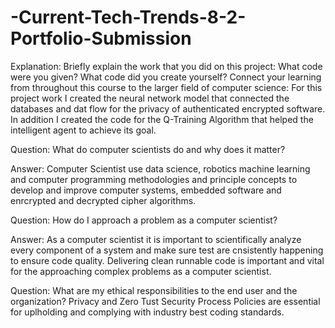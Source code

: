 # -Current-Tech-Trends-8-2-Portfolio-Submission



Explanation: Briefly explain the work that you did on this project: What code were you given? What code did you create yourself?
Connect your learning from throughout this course to the larger field of computer science:
For this project work I created the neural network model that connected the databases and dat flow for the privacy of authenticated encrypted software. In addition I created the code for the Q-Training Algorithm that helped the intelligent agent to achieve its goal.


Question: What do computer scientists do and why does it matter?

Answer: Computer Scientist use data science, robotics machine learning and computer programming methodologies and principle concepts to develop and improve computer systems, embedded software and  enrcrypted and decrypted cipher algorithms.


Question: How do I approach a problem as a computer scientist?

Answer: As a computer scientist it is important to scientifically analyze every component of a system and make sure test are cnsistently happening to ensure code quality. Delivering clean runnable code is important and vital for the approaching complex problems as a computer scientist.


Question: What are my ethical responsibilities to the end user and the organization?
Privacy and Zero Tust Security Process Policies are essential for uplholding and complying with industry best coding standards.


